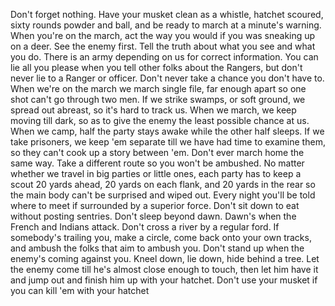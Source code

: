 Don't forget nothing.
Have your musket clean as a whistle, hatchet scoured, sixty rounds powder and ball, and be ready to march at a minute's warning.
When you're on the march, act the way you would if you was sneaking up on a deer. See the enemy first.
Tell the truth about what you see and what you do. There is an army depending on us for correct information. You can lie all you please when you tell other folks about the Rangers, but don't never lie to a Ranger or officer.
Don't never take a chance you don't have to.
When we're on the march we march single file, far enough apart so one shot can't go through two men.
If we strike swamps, or soft ground, we spread out abreast, so it's hard to track us.
When we march, we keep moving till dark, so as to give the enemy the least possible chance at us.
When we camp, half the party stays awake while the other half sleeps.
If we take prisoners, we keep 'em separate till we have had time to examine them, so they can't cook up a story between 'em.
Don't ever march home the same way. Take a different route so you won't be ambushed.
No matter whether we travel in big parties or little ones, each party has to keep a scout 20 yards ahead, 20 yards on each flank, and 20 yards in the rear so the main body can't be surprised and wiped out.
Every night you'll be told where to meet if surrounded by a superior force.
Don't sit down to eat without posting sentries.
Don't sleep beyond dawn. Dawn's when the French and Indians attack.
Don't cross a river by a regular ford.
If somebody's trailing you, make a circle, come back onto your own tracks, and ambush the folks that aim to ambush you.
Don't stand up when the enemy's coming against you. Kneel down, lie down, hide behind a tree.
Let the enemy come till he's almost close enough to touch, then let him have it and jump out and finish him up with your hatchet.
Don't use your musket if you can kill 'em with your hatchet
